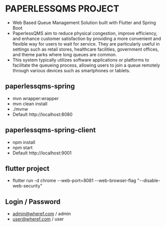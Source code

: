 # PAPERLESSQMS PROJECT
* Web Based Queue Management Solution built with Flutter and Spring Boot
* PaperlessQMS aim to reduce physical congestion, improve efficiency, and enhance customer satisfaction by providing a more convenient and flexible way for users to wait for service. They are particularly useful in settings such as retail stores, healthcare facilities, government offices, and theme parks where long queues are common.
* This system typically utilizes software applications or platforms to facilitate the queueing process, allowing users to join a queue remotely through various devices such as smartphones or tablets.

## paperlessqms-spring
* mvn wrapper:wrapper
* mvn clean install
* ./mvnw
* Default http://localhost:8080


## paperlessqms-spring-client
* npm install
* npm start
* Default http://localhost:9001

## flutter project
* flutter run -d chrome --web-port=8081 --web-browser-flag "--disable-web-security"

## Login / Password
* admin@wheref.com / admin
* user@wheref.com / user
